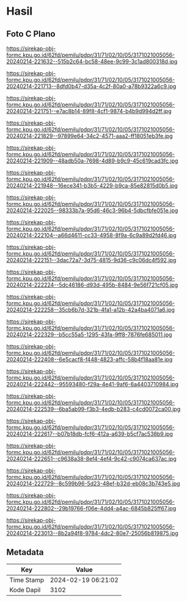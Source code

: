 # Hasil

## Foto C Plano

https://sirekap-obj-formc.kpu.go.id/62fd/pemilu/pdpr/31/71/02/10/05/3171021005056-20240214-221632--515b2c64-bc58-48ee-9c99-3c1ad800318d.jpg

https://sirekap-obj-formc.kpu.go.id/62fd/pemilu/pdpr/31/71/02/10/05/3171021005056-20240214-221713--8dfd0b47-d35a-4c2f-80a0-a78b9322a6c9.jpg

https://sirekap-obj-formc.kpu.go.id/62fd/pemilu/pdpr/31/71/02/10/05/3171021005056-20240214-221751--e7ac8b14-89f8-4cf1-9874-b4b9d994d2ff.jpg

https://sirekap-obj-formc.kpu.go.id/62fd/pemilu/pdpr/31/71/02/10/05/3171021005056-20240214-221829--97899e64-34c2-4571-aaa2-ff18051eb3fe.jpg

https://sirekap-obj-formc.kpu.go.id/62fd/pemilu/pdpr/31/71/02/10/05/3171021005056-20240214-221909--48adb50a-7698-4d89-b9c9-45c619cad3fc.jpg

https://sirekap-obj-formc.kpu.go.id/62fd/pemilu/pdpr/31/71/02/10/05/3171021005056-20240214-221948--16ece341-b3b5-4229-b9ca-85e82815d0b5.jpg

https://sirekap-obj-formc.kpu.go.id/62fd/pemilu/pdpr/31/71/02/10/05/3171021005056-20240214-222025--98333b7a-95d6-46c3-96b4-5dbcfbfe051e.jpg

https://sirekap-obj-formc.kpu.go.id/62fd/pemilu/pdpr/31/71/02/10/05/3171021005056-20240214-222104--a66d4611-cc33-4958-8f9a-6c9a89d2fd46.jpg

https://sirekap-obj-formc.kpu.go.id/62fd/pemilu/pdpr/31/71/02/10/05/3171021005056-20240214-222151--3dac72a7-3d75-4815-9d36-c9c06dc4f592.jpg

https://sirekap-obj-formc.kpu.go.id/62fd/pemilu/pdpr/31/71/02/10/05/3171021005056-20240214-222224--5dc46186-d93d-495b-8484-9e56f721cf05.jpg

https://sirekap-obj-formc.kpu.go.id/62fd/pemilu/pdpr/31/71/02/10/05/3171021005056-20240214-222258--35cb6b7d-321b-4fa1-a12b-42a4ba4071a6.jpg

https://sirekap-obj-formc.kpu.go.id/62fd/pemilu/pdpr/31/71/02/10/05/3171021005056-20240214-222329--b5cc55a5-1295-43fa-9ff8-7876fe685011.jpg

https://sirekap-obj-formc.kpu.go.id/62fd/pemilu/pdpr/31/71/02/10/05/3171021005056-20240214-222408--6e5cacf8-f448-4823-affc-58b4f18aa81e.jpg

https://sirekap-obj-formc.kpu.go.id/62fd/pemilu/pdpr/31/71/02/10/05/3171021005056-20240214-222442--95593480-f29a-4e41-9af6-6a4403710984.jpg

https://sirekap-obj-formc.kpu.go.id/62fd/pemilu/pdpr/31/71/02/10/05/3171021005056-20240214-222539--6ba5ab99-f3b3-4edb-b283-c4cd0072ca00.jpg

https://sirekap-obj-formc.kpu.go.id/62fd/pemilu/pdpr/31/71/02/10/05/3171021005056-20240214-222617--b07b18db-fcf6-412a-a639-b5cf7ac538b9.jpg

https://sirekap-obj-formc.kpu.go.id/62fd/pemilu/pdpr/31/71/02/10/05/3171021005056-20240214-222651--c9638a38-8ef4-4ef4-9c42-c9074ca637ac.jpg

https://sirekap-obj-formc.kpu.go.id/62fd/pemilu/pdpr/31/71/02/10/05/3171021005056-20240214-222729--8c599b96-5d23-48ef-b32d-eb08c3b743e5.jpg

https://sirekap-obj-formc.kpu.go.id/62fd/pemilu/pdpr/31/71/02/10/05/3171021005056-20240214-222802--29b19766-f06e-4dd4-a4ac-6845b825ff67.jpg

https://sirekap-obj-formc.kpu.go.id/62fd/pemilu/pdpr/31/71/02/10/05/3171021005056-20240214-223013--8b2a94f8-9784-4dc2-80e7-25056b819875.jpg


## Metadata

| Key        | Value               |
| ---------- | ------------------- |
| Time Stamp | 2024-02-19 06:21:02 |
| Kode Dapil | 3102                |




